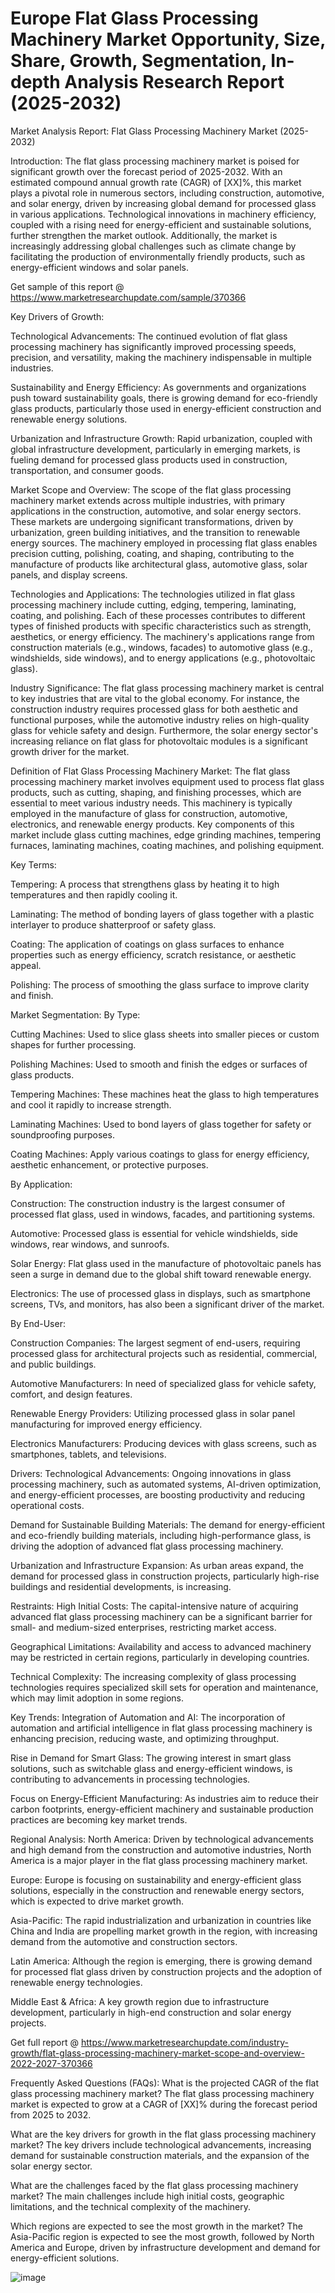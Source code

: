 # Europe Flat Glass Processing Machinery Market Opportunity, Size, Share, Growth, Segmentation, In-depth Analysis Research Report (2025-2032)
Market Analysis Report: Flat Glass Processing Machinery Market (2025-2032)


Introduction:
The flat glass processing machinery market is poised for significant growth over the forecast period of 2025-2032. With an estimated compound annual growth rate (CAGR) of [XX]%, this market plays a pivotal role in numerous sectors, including construction, automotive, and solar energy, driven by increasing global demand for processed glass in various applications. Technological innovations in machinery efficiency, coupled with a rising need for energy-efficient and sustainable solutions, further strengthen the market outlook. Additionally, the market is increasingly addressing global challenges such as climate change by facilitating the production of environmentally friendly products, such as energy-efficient windows and solar panels.

Get sample of this report @ https://www.marketresearchupdate.com/sample/370366 

Key Drivers of Growth:

Technological Advancements: The continued evolution of flat glass processing machinery has significantly improved processing speeds, precision, and versatility, making the machinery indispensable in multiple industries.

Sustainability and Energy Efficiency: As governments and organizations push toward sustainability goals, there is growing demand for eco-friendly glass products, particularly those used in energy-efficient construction and renewable energy solutions.

Urbanization and Infrastructure Growth: Rapid urbanization, coupled with global infrastructure development, particularly in emerging markets, is fueling demand for processed glass products used in construction, transportation, and consumer goods.


Market Scope and Overview:
The scope of the flat glass processing machinery market extends across multiple industries, with primary applications in the construction, automotive, and solar energy sectors. These markets are undergoing significant transformations, driven by urbanization, green building initiatives, and the transition to renewable energy sources. The machinery employed in processing flat glass enables precision cutting, polishing, coating, and shaping, contributing to the manufacture of products like architectural glass, automotive glass, solar panels, and display screens.

Technologies and Applications: The technologies utilized in flat glass processing machinery include cutting, edging, tempering, laminating, coating, and polishing. Each of these processes contributes to different types of finished products with specific characteristics such as strength, aesthetics, or energy efficiency. The machinery's applications range from construction materials (e.g., windows, facades) to automotive glass (e.g., windshields, side windows), and to energy applications (e.g., photovoltaic glass).

Industry Significance: The flat glass processing machinery market is central to key industries that are vital to the global economy. For instance, the construction industry requires processed glass for both aesthetic and functional purposes, while the automotive industry relies on high-quality glass for vehicle safety and design. Furthermore, the solar energy sector's increasing reliance on flat glass for photovoltaic modules is a significant growth driver for the market.


Definition of Flat Glass Processing Machinery Market:
The flat glass processing machinery market involves equipment used to process flat glass products, such as cutting, shaping, and finishing processes, which are essential to meet various industry needs. This machinery is typically employed in the manufacture of glass for construction, automotive, electronics, and renewable energy products. Key components of this market include glass cutting machines, edge grinding machines, tempering furnaces, laminating machines, coating machines, and polishing equipment.

Key Terms:

Tempering: A process that strengthens glass by heating it to high temperatures and then rapidly cooling it.

Laminating: The method of bonding layers of glass together with a plastic interlayer to produce shatterproof or safety glass.

Coating: The application of coatings on glass surfaces to enhance properties such as energy efficiency, scratch resistance, or aesthetic appeal.

Polishing: The process of smoothing the glass surface to improve clarity and finish.


Market Segmentation:
By Type:

Cutting Machines: Used to slice glass sheets into smaller pieces or custom shapes for further processing.

Polishing Machines: Used to smooth and finish the edges or surfaces of glass products.

Tempering Machines: These machines heat the glass to high temperatures and cool it rapidly to increase strength.

Laminating Machines: Used to bond layers of glass together for safety or soundproofing purposes.

Coating Machines: Apply various coatings to glass for energy efficiency, aesthetic enhancement, or protective purposes.

By Application:

Construction: The construction industry is the largest consumer of processed flat glass, used in windows, facades, and partitioning systems.

Automotive: Processed glass is essential for vehicle windshields, side windows, rear windows, and sunroofs.

Solar Energy: Flat glass used in the manufacture of photovoltaic panels has seen a surge in demand due to the global shift toward renewable energy.

Electronics: The use of processed glass in displays, such as smartphone screens, TVs, and monitors, has also been a significant driver of the market.

By End-User:

Construction Companies: The largest segment of end-users, requiring processed glass for architectural projects such as residential, commercial, and public buildings.

Automotive Manufacturers: In need of specialized glass for vehicle safety, comfort, and design features.

Renewable Energy Providers: Utilizing processed glass in solar panel manufacturing for improved energy efficiency.

Electronics Manufacturers: Producing devices with glass screens, such as smartphones, tablets, and televisions.


Drivers:
Technological Advancements: Ongoing innovations in glass processing machinery, such as automated systems, AI-driven optimization, and energy-efficient processes, are boosting productivity and reducing operational costs.

Demand for Sustainable Building Materials: The demand for energy-efficient and eco-friendly building materials, including high-performance glass, is driving the adoption of advanced flat glass processing machinery.

Urbanization and Infrastructure Expansion: As urban areas expand, the demand for processed glass in construction projects, particularly high-rise buildings and residential developments, is increasing.


Restraints:
High Initial Costs: The capital-intensive nature of acquiring advanced flat glass processing machinery can be a significant barrier for small- and medium-sized enterprises, restricting market access.

Geographical Limitations: Availability and access to advanced machinery may be restricted in certain regions, particularly in developing countries.

Technical Complexity: The increasing complexity of glass processing technologies requires specialized skill sets for operation and maintenance, which may limit adoption in some regions.


Key Trends:
Integration of Automation and AI: The incorporation of automation and artificial intelligence in flat glass processing machinery is enhancing precision, reducing waste, and optimizing throughput.

Rise in Demand for Smart Glass: The growing interest in smart glass solutions, such as switchable glass and energy-efficient windows, is contributing to advancements in processing technologies.

Focus on Energy-Efficient Manufacturing: As industries aim to reduce their carbon footprints, energy-efficient machinery and sustainable production practices are becoming key market trends.


Regional Analysis:
North America: Driven by technological advancements and high demand from the construction and automotive industries, North America is a major player in the flat glass processing machinery market.

Europe: Europe is focusing on sustainability and energy-efficient glass solutions, especially in the construction and renewable energy sectors, which is expected to drive market growth.

Asia-Pacific: The rapid industrialization and urbanization in countries like China and India are propelling market growth in the region, with increasing demand from the automotive and construction sectors.

Latin America: Although the region is emerging, there is growing demand for processed flat glass driven by construction projects and the adoption of renewable energy technologies.

Middle East & Africa: A key growth region due to infrastructure development, particularly in high-end construction and solar energy projects.

Get full report @ https://www.marketresearchupdate.com/industry-growth/flat-glass-processing-machinery-market-scope-and-overview-2022-2027-370366 


Frequently Asked Questions (FAQs):
What is the projected CAGR of the flat glass processing machinery market? The flat glass processing machinery market is expected to grow at a CAGR of [XX]% during the forecast period from 2025 to 2032.

What are the key drivers for growth in the flat glass processing machinery market? The key drivers include technological advancements, increasing demand for sustainable construction materials, and the expansion of the solar energy sector.

What are the challenges faced by the flat glass processing machinery market? The main challenges include high initial costs, geographic limitations, and the technical complexity of the machinery.

Which regions are expected to see the most growth in the market? The Asia-Pacific region is expected to see the most growth, followed by North America and Europe, driven by infrastructure development and demand for energy-efficient solutions.

![image](https://github.com/user-attachments/assets/6826441e-0328-4b96-8e78-97b04fe28b1e)
